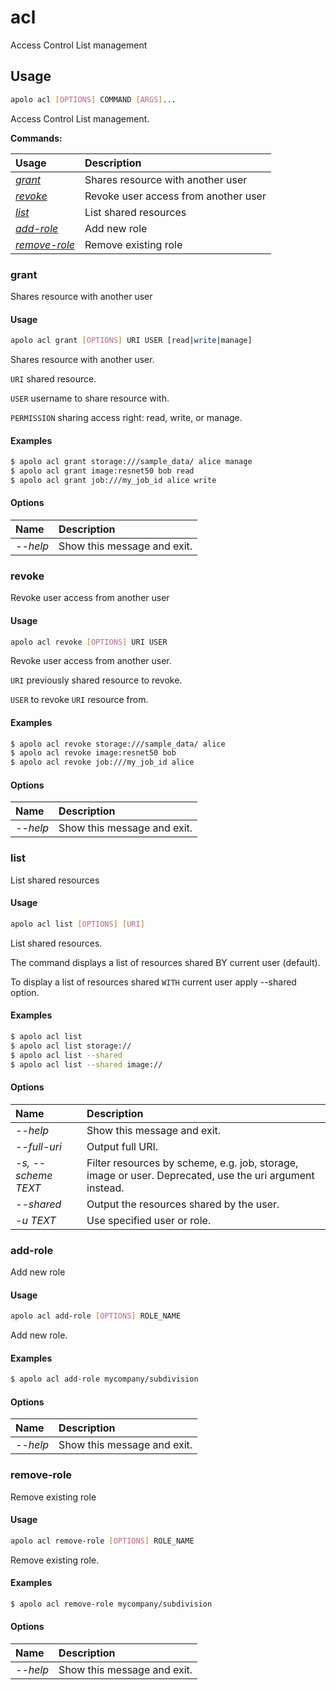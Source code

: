 # acl

Access Control List management

## Usage

```bash
apolo acl [OPTIONS] COMMAND [ARGS]...
```

Access Control List management.

**Commands:**

| Usage | Description |
| :--- | :--- |
| [_grant_](acl.md#grant) | Shares resource with another user |
| [_revoke_](acl.md#revoke) | Revoke user access from another user |
| [_list_](acl.md#list) | List shared resources |
| [_add-role_](acl.md#add-role) | Add new role |
| [_remove-role_](acl.md#remove-role) | Remove existing role |

### grant

Shares resource with another user

#### Usage

```bash
apolo acl grant [OPTIONS] URI USER [read|write|manage]
```

Shares resource with another user.

`URI` shared resource.

`USER` username to share resource with.

`PERMISSION` sharing access right: read, write, or manage.

#### Examples

```bash
$ apolo acl grant storage:///sample_data/ alice manage
$ apolo acl grant image:resnet50 bob read
$ apolo acl grant job:///my_job_id alice write
```

#### Options

| Name | Description |
| :--- | :--- |
| _--help_ | Show this message and exit. |

### revoke

Revoke user access from another user

#### Usage

```bash
apolo acl revoke [OPTIONS] URI USER
```

Revoke user access from another user.

`URI` previously shared resource to revoke.

`USER` to revoke `URI` resource from.

#### Examples

```bash
$ apolo acl revoke storage:///sample_data/ alice
$ apolo acl revoke image:resnet50 bob
$ apolo acl revoke job:///my_job_id alice
```

#### Options

| Name | Description |
| :--- | :--- |
| _--help_ | Show this message and exit. |

### list

List shared resources

#### Usage

```bash
apolo acl list [OPTIONS] [URI]
```

List shared resources.

The command displays a list of resources shared BY current user \(default\).

To display a list of resources shared `WITH` current user apply --shared option.

#### Examples

```bash
$ apolo acl list
$ apolo acl list storage://
$ apolo acl list --shared
$ apolo acl list --shared image://
```

#### Options

| Name | Description |
| :--- | :--- |
| _--help_ | Show this message and exit. |
| _--full-uri_ | Output full URI. |
| _-s, --scheme TEXT_ | Filter resources by scheme, e.g. job, storage, image or user. Deprecated, use the uri argument instead. |
| _--shared_ | Output the resources shared by the user. |
| _-u TEXT_ | Use specified user or role. |

### add-role

Add new role

#### Usage

```bash
apolo acl add-role [OPTIONS] ROLE_NAME
```

Add new role.

#### Examples

```bash
$ apolo acl add-role mycompany/subdivision
```

#### Options

| Name | Description |
| :--- | :--- |
| _--help_ | Show this message and exit. |

### remove-role

Remove existing role

#### Usage

```bash
apolo acl remove-role [OPTIONS] ROLE_NAME
```

Remove existing role.

#### Examples

```bash
$ apolo acl remove-role mycompany/subdivision
```

#### Options

| Name | Description |
| :--- | :--- |
| _--help_ | Show this message and exit. |

